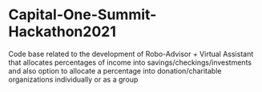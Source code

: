 # Capital-One-Summit-Hackathon2021
Code base related to the development of Robo-Advisor + Virtual Assistant that allocates percentages of income into savings/checkings/investments and also option to allocate a percentage into donation/charitable organizations individually or as a group

